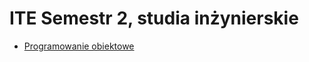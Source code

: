 # ITE Semestr 2, studia inżynierskie

- [Programowanie obiektowe](https://github.com/Ite-2022-pwr/Programowanie-obiektowe)
